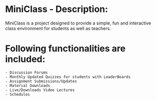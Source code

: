 # MiniClass - Description:
MiniClass is a project designed to provide a simple, fun and interactive class environment for students as well as teachers.

# Following functionalities are included:
    - Discussion Forums
    - Monthly Updated Quizzes for students with LeaderBoards
    - Assignment Submissions/Updates
    - Material Downloads
    - Live/Downloads Video Lectures
    - Schedules
   
